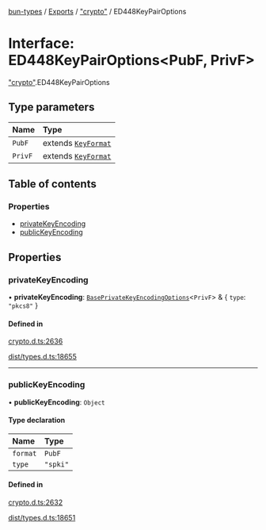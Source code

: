 [bun-types](../README.md) / [Exports](../modules.md) / ["crypto"](../modules/crypto_.md) / ED448KeyPairOptions

# Interface: ED448KeyPairOptions<PubF, PrivF\>

["crypto"](../modules/crypto_.md).ED448KeyPairOptions

## Type parameters

| Name | Type |
| :------ | :------ |
| `PubF` | extends [`KeyFormat`](../modules/crypto_.md#keyformat) |
| `PrivF` | extends [`KeyFormat`](../modules/crypto_.md#keyformat) |

## Table of contents

### Properties

- [privateKeyEncoding](crypto_.ED448KeyPairOptions.md#privatekeyencoding)
- [publicKeyEncoding](crypto_.ED448KeyPairOptions.md#publickeyencoding)

## Properties

### privateKeyEncoding

• **privateKeyEncoding**: [`BasePrivateKeyEncodingOptions`](crypto_.BasePrivateKeyEncodingOptions.md)<`PrivF`\> & { `type`: ``"pkcs8"``  }

#### Defined in

[crypto.d.ts:2636](https://github.com/valgaze/bun-types/blob/5e53f27/crypto.d.ts#L2636)

[dist/types.d.ts:18655](https://github.com/valgaze/bun-types/blob/5e53f27/dist/types.d.ts#L18655)

___

### publicKeyEncoding

• **publicKeyEncoding**: `Object`

#### Type declaration

| Name | Type |
| :------ | :------ |
| `format` | `PubF` |
| `type` | ``"spki"`` |

#### Defined in

[crypto.d.ts:2632](https://github.com/valgaze/bun-types/blob/5e53f27/crypto.d.ts#L2632)

[dist/types.d.ts:18651](https://github.com/valgaze/bun-types/blob/5e53f27/dist/types.d.ts#L18651)
